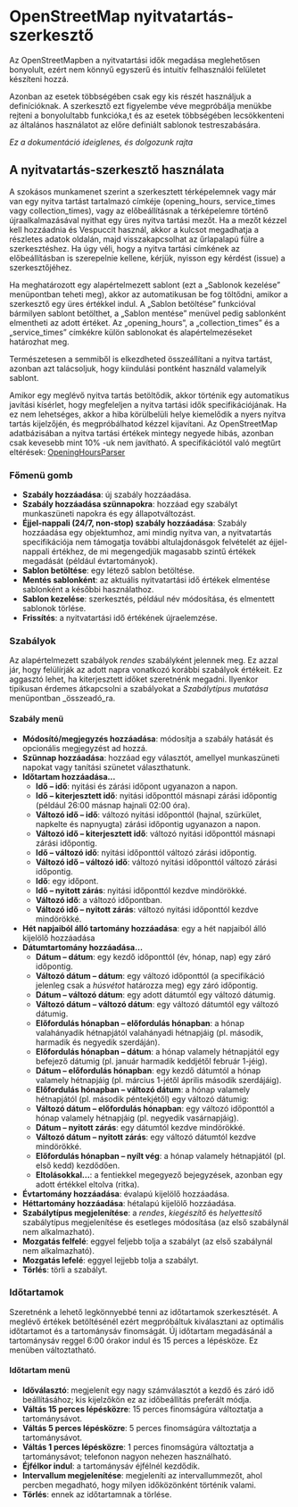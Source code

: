 # OpenStreetMap nyitvatartás-szerkesztő

Az OpenStreetMapben a nyitvatartási idők megadása meglehetősen bonyolult, ezért nem könnyű egyszerű és intuitív felhasználói felületet készíteni hozzá.

Azonban az esetek többségében csak egy kis részét használjuk a definícióknak. A szerkesztő ezt figyelembe véve megpróbálja menükbe rejteni a bonyolultabb funkcióka,t és az esetek többségében lecsökkenteni az általános használatot az előre definiált sablonok testreszabására.

_Ez a dokumentáció ideiglenes, és dolgozunk rajta_

## A nyitvatartás-szerkesztő használata

A szokásos munkamenet szerint a szerkesztett térképelemnek vagy már van egy nyitva tartást tartalmazó címkéje (opening_hours, service_times vagy collection_times), vagy az előbeállításnak a térképelemre történő újraalkalmazásával nyithat egy üres nyitva tartási mezőt. Ha a mezőt kézzel kell hozzáadnia és Vespuccit használ, akkor a kulcsot megadhatja a részletes adatok oldalán, majd visszakapcsolhat az űrlapalapú fülre a szerkesztéshez. Ha úgy véli, hogy a nyitva tartási címkének az előbeállításban is szerepelnie kellene, kérjük, nyisson egy kérdést (issue) a szerkesztőjéhez.

Ha meghatározott egy alapértelmezett sablont (ezt a „Sablonok kezelése” menüpontban teheti meg), akkor az automatikusan be fog töltődni, amikor a szerkesztő egy üres értékkel indul. A „Sablon betöltése” funkcióval bármilyen sablont betölthet, a „Sablon mentése” menüvel pedig sablonként elmentheti az adott értéket. Az „opening_hours”, a „collection_times” és a „service_times” címkékre külön sablonokat és alapértelmezéseket határozhat meg.

Természetesen a semmiből is elkezdheted összeállítani a nyitva tartást, azonban azt talácsoljuk, hogy kiindulási pontként használd valamelyik sablont.

Amikor egy meglévő nyitva tartás betöltődik, akkor történik egy automatikus javítási kísérlet, hogy megfeleljen a nyitva tartási idők specifikációjának. Ha ez nem lehetséges, akkor a hiba körülbelüli helye kiemelődik a nyers nyitva tartás kijelzőjén, és megpróbálhatod kézzel kijavítani. Az OpenStreetMap adatbázisában a nyitva tartási értékek mintegy negyede hibás, azonban csak kevesebb mint 10% -uk nem javítható. A specifikációtól való megtűrt eltérések: [OpeningHoursParser](https://github.com/simonpoole/OpeningHoursParser)

### Főmenü gomb

* __Szabály hozzáadása__: új szabály hozzáadása.
* __Szabály hozzáadása szünnapokra__: hozzáad egy szabályt munkaszüneti napokra és egy állapotváltozást.
* __Éjjel-nappali (24/7, non-stop) szabály hozzáadása__: Szabály hozzáadása egy objektumhoz, ami mindig nyitva van, a nyitvatartás specifikációja nem támogatja további altulajdonásgok felvételét az éjjel-nappali értékhez, de mi megengedjük magasabb szintű értékek megadását (például évtartományok).
* __Sablon betöltése__: egy létező sablon betöltése.
* __Mentés sablonként__: az aktuális nyitvatartási idő értékek elmentése sablonként a későbbi használathoz.
* __Sablon kezelése__: szerkesztés, például név módosítása, és elmentett sablonok törlése.
* __Frissítés__: a nyitvatartási idő értékének újraelemzése.

### Szabályok

Az alapértelmezett szabályok _rendes_ szabályként jelennek meg. Ez azzal jár, hogy felülírják az adott napra vonatkozó korábbi szabályok értékeit. Ez aggasztó lehet, ha kiterjesztett időket szeretnénk megadni. Ilyenkor tipikusan érdemes átkapcsolni a szabályokat a _Szabálytípus mutatása_ menüpontban _összeadó_ra.

#### Szabály menü

* __Módosító/megjegyzés hozzáadása__: módosítja a szabály hatását és opcionális megjegyzést ad hozzá.
* __Szünnap hozzáadása__: hozzáad egy választót, amellyel munkaszüneti napokat vagy tanítási szünetet választhatunk.
* __Időtartam hozzáadása…__
    * __Idő – idő__: nyitási és zárási időpont ugyanazon a napon.
    * __Idő – kiterjesztett idő__: nyitási időponttól másnapi zárási időpontig (például 26:00 másnap hajnali 02:00 óra).
    * __Változó idő – idő__: változó nyitási időponttól (hajnal, szürkület, napkelte és napnyugta) zárási időpontig ugyanazon a napon.
    * __Változó idő – kiterjesztett idő__: változó nyitási időponttól másnapi zárási időpontig.
    * __Idő – változó idő__: nyitási időponttól változó zárási időpontig.
    * __Változó idő – változó idő__: változó nyitási időponttól változó zárási időpontig.
    * __Idő__: egy időpont.
    * __Idő – nyitott zárás__: nyitási időponttól kezdve mindörökké.
    * __Változó idő__: a változó időpontban.
    * __Változó idő – nyitott zárás__: változó nyitási időponttól kezdve mindörökké.
* __Hét napjaiból álló tartomány hozzáadása__: egy a hét napjaiból álló kijelölő hozzáadása
* __Dátumtartomány hozzáadása…__
    * __Dátum – dátum__: egy kezdő időponttól (év, hónap, nap) egy záró időpontig.
    * __Változó dátum – dátum__: egy változó időponttól (a specifikáció jelenleg csak a _húsvétot_ határozza meg) egy záró időpontig.
    * __Dátum – változó dátum__: egy adott dátumtól egy változó dátumig.
    * __Változó dátum – változó dátum__: egy változó dátumtól egy változó dátumig.
    * __Előfordulás hónapban – előfordulás hónapban__: a hónap valahányadik hétnapjától valahányadi hétnapjáig (pl. második, harmadik és negyedik szerdáján).
    * __Előfordulás hónapban – dátum__: a hónap valamely hétnapjától egy befejező dátumig (pl. január harmadik keddjétől február 1-jéig).
    * __Dátum – előfordulás hónapban__: egy kezdő dátumtól a hónap valamely hétnapjáig (pl. március 1-jétől április második szerdájáig).
    * __Előfordulás hónapban – változó dátum__: a hónap valamely hétnapjától (pl. második péntekjétől) egy változó dátumig:
    * __Változó dátum – előfordulás hónapban__: egy változó időponttól a hónap valamely hétnapjáig (pl. negyedik vasárnapjáig).
    * __Dátum – nyitott zárás__: egy dátumtól kezdve mindörökké.
    * __Változó dátum – nyitott zárás__: egy változó dátumtól kezdve mindörökké.
    * __Előfordulás hónapban – nyílt vég__: a hónap valamely hétnapjától (pl. első kedd) kezdődően.
    * __Eltolásokkal…__: a fentiekkel megegyező bejegyzések, azonban egy adott értékkel eltolva (ritka).
* __Évtartomány hozzáadása__: évalapú kijelölő hozzáadása.
* __Héttartomány hozzáadása__: hétalapú kijelölő hozzáadása.
* __Szabálytípus megjelenítése__: a _rendes_, _kiegészítő_ és _helyettesítő_ szabálytípus megjelenítése és esetleges módosítása (az első szabálynál nem alkalmazható).
* __Mozgatás felfelé__: eggyel feljebb tolja a szabályt (az első szabálynál nem alkalmazható).
* __Mozgatás lefelé__: eggyel lejjebb tolja a szabályt.
* __Törlés__: törli a szabályt.

### Időtartamok

Szeretnénk a lehető legkönnyebbé tenni az időtartamok szerkesztését. A meglévő értékek betöltésénél ezért megpróbáltuk kiválasztani az optimális időtartamot és a tartománysáv finomságát. Új időtartam megadásánál a tartománysáv reggel 6:00 órakor indul és 15 perces a lépésköze. Ez menüben változtatható.

#### Időtartam menü

* __Időválasztó__: megjelenít egy nagy számválasztót a kezdő és záró idő beállításához; kis kijelzőkön ez az időbeállítás preferált módja.
* __Váltás 15 perces lépésközre__: 15 perces finomságúra változtatja a tartománysávot.
* __Váltás 5 perces lépésközre__: 5 perces finomságúra változtatja a tartománysávot.
* __Váltás 1 perces lépésközre__: 1 perces finomságúra változtatja a tartománysávot; telefonon nagyon nehezen használható.
* __Éjfélkor indul__: a tartománysáv éjfélnél kezdődik.
* __Intervallum megjelenítése__: megjeleníti az intervallummezőt, ahol percben megadható, hogy milyen időközönként történik valami.
* __Törlés__: ennek az időtartamnak a törlése.


